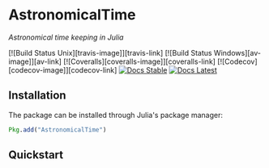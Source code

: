 
# AstronomicalTime

*Astronomical time keeping in Julia*

[![Build Status Unix][travis-image]][travis-link] [![Build Status Windows][av-image]][av-link] [![Coveralls][coveralls-image]][coveralls-link] [![Codecov][codecov-image]][codecov-link] [![Docs Stable][docs-badge-stable]][docs-url-stable] [![Docs Latest][docs-badge-latest]][docs-url-latest]

## Installation

The package can be installed through Julia's package manager:

```julia
Pkg.add("AstronomicalTime")
```

## Quickstart

[travis-badge]: https://travis-ci.org/JuliaAstro/AstronomicalTime.jl.svg?branch=master
[travis-url]: https://travis-ci.org/JuliaAstro/AstronomicalTime.jl
[av-badge]: https://ci.appveyor.com/api/projects/status/13l2bwswxbl1g8cq?svg=true
[av-url]: https://ci.appveyor.com/project/helgee/astronomicaltime-jl
[coveralls-badge]: https://coveralls.io/repos/github/JuliaAstro/AstronomicalTime.jl/badge.svg?branch=master
[coveralls-url]: https://coveralls.io/github/JuliaAstro/AstronomicalTime.jl?branch=master
[codecov-badge]: http://codecov.io/github/JuliaAstro/AstronomicalTime.jl/coverage.svg?branch=master
[codecov-url]: http://codecov.io/github/JuliaAstro/AstronomicalTime.jl?branch=master
[docs-badge-latest]: https://img.shields.io/badge/docs-latest-blue.svg
[docs-url-latest]: https://juliaastro.github.io/AstronomicalTime.jl/latest
[docs-badge-stable]: https://img.shields.io/badge/docs-stable-blue.svg
[docs-url-stable]: https://juliaastro.github.io/AstronomicalTime.jl/stable
